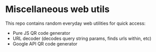 # Miscellaneous web utils #

This repo contains random everyday web utilities for quick access:

- Pure JS QR code generator
- URL decoder (decodes query string params, finds urls within, etc)
- Google API QR code generator
